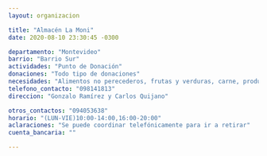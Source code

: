 ```yaml
---
layout: organizacion

title: "Almacén La Moni"
date: 2020-08-10 23:30:45 -0300

departamento: "Montevideo"
barrio: "Barrio Sur"
actividades: "Punto de Donación"
donaciones: "Todo tipo de donaciones"
necesidades: "Alimentos no perecederos, frutas y verduras, carne, productos sanitarios (tapabocas, guantes, alcohol en gel, detergente,etc), recipientes o tuppers"
telefono_contacto: "098141813"
direccion: "Gonzalo Ramírez y Carlos Quijano"

otros_contactos: "094053638"
horario: "(LUN-VIE)10:00-14:00,16:00-20:00"
aclaraciones: "Se puede coordinar telefónicamente para ir a retirar"
cuenta_bancaria: ""

---
```

